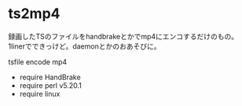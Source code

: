 # ts2mp4


録画したTSのファイルをhandbrakeとかでmp4にエンコするだけのもの。
1linerでできっけど。daemonとかのおあそびに。

tsfile encode mp4

- require HandBrake
- require perl v5.20.1
- require linux
